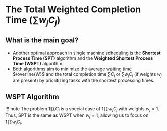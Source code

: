 # The Total Weighted Completion Time $\big(\sum w_j C_j\big)$
## What is the main goal?

- Another optimal approach in single machine scheduling is the **Shortest Process Time (SPT)** algorithm and the **Weighted Shortest Process Time (WSPT)** algorithm.
- Both algorithms aim to minimize the average waiting time $\overline{W}$ and the total completion time $\sum C_j$ or $\sum w_j C_j$ (if weights $w_j$ are present) by prioritizing tasks with the shortest processing times.

## WSPT Algorithm

!!! note
    The problem $1\| \sum C_j$ is a special case of $1\| \sum w_j C_j$ with weights $w_j = 1$. Thus, SPT is the same as WSPT when $w_j = 1$, allowing us to focus on $1\| \sum w_j C_j$.
